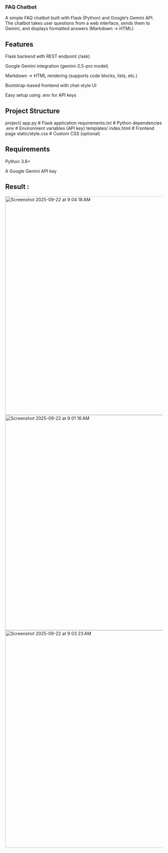 ### FAQ Chatbot

A simple FAQ chatbot built with Flask (Python) and Google’s Gemini API.
The chatbot takes user questions from a web interface, sends them to Gemini, and displays formatted answers (Markdown → HTML).

## Features

 Flask backend with REST endpoint (/ask)

 Google Gemini integration (gemini-2.5-pro model)

 Markdown → HTML rendering (supports code blocks, lists, etc.)

 Bootstrap-based frontend with chat-style UI

 Easy setup using .env for API keys

## Project Structure
project/
app.py                # Flask application
requirements.txt      # Python dependencies
.env                  # Environment variables (API key)
templates/ index.html        # Frontend page
static/style.css         # Custom CSS (optional)

## Requirements

Python 3.8+

A Google Gemini API key


## Result :
<img width="1226" height="699" alt="Screenshot 2025-09-22 at 9 04 18 AM" src="https://github.com/user-attachments/assets/c7191f85-da58-4ebb-b790-94e8c6f337f2" />

<img width="1232" height="688" alt="Screenshot 2025-09-22 at 9 01 16 AM" src="https://github.com/user-attachments/assets/e8492fba-f4aa-43c4-8112-40059208cc41" />

<img width="1247" height="695" alt="Screenshot 2025-09-22 at 9 03 23 AM" src="https://github.com/user-attachments/assets/14a7884b-5f1a-4f23-aac8-f601989854e8" />
